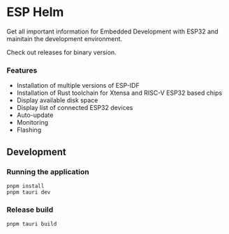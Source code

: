 # ESP Helm

Get all important information for Embedded Development with ESP32 and mainitain the development environment.

Check out releases for binary version.

### Features

- Installation of multiple versions of ESP-IDF
- Installation of Rust toolchain for Xtensa and RISC-V ESP32 based chips
- Display available disk space
- Display list of connected ESP32 devices
- Auto-update
- Monitoring
- Flashing


## Development

### Running the application

```
pnpm install
pnpm tauri dev
```

### Release build

```
pnpm tauri build
```
